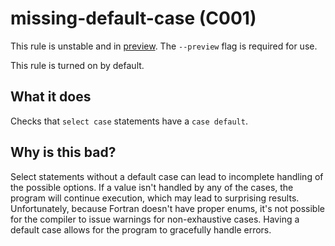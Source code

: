 # missing-default-case (C001)
This rule is unstable and in [preview](../preview.md). The `--preview` flag is required for use.

This rule is turned on by default.

## What it does
Checks that `select case` statements have a `case default`.

## Why is this bad?
Select statements without a default case can lead to incomplete handling of
the possible options. If a value isn't handled by any of the cases, the
program will continue execution, which may lead to surprising results.
Unfortunately, because Fortran doesn't have proper enums, it's not possible
for the compiler to issue warnings for non-exhaustive cases. Having a default
case allows for the program to gracefully handle errors.